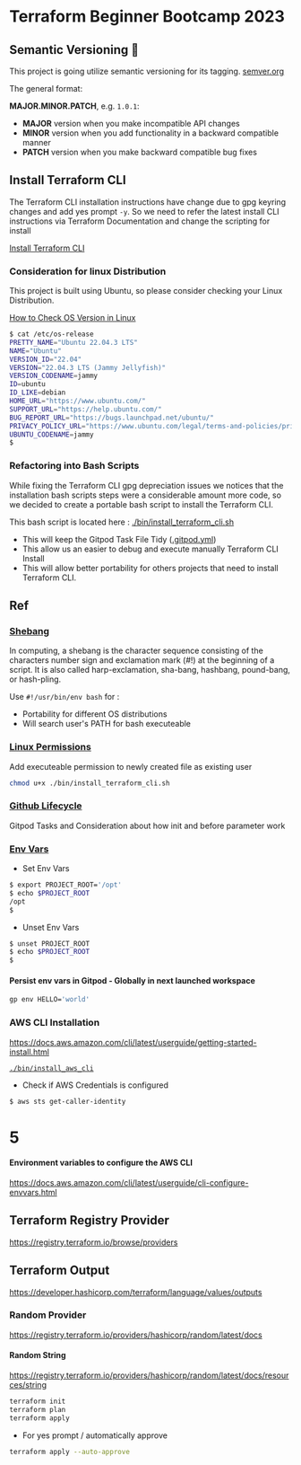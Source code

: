 # Terraform Beginner Bootcamp 2023

## Semantic Versioning :mage:

This project is going utilize semantic versioning for its tagging.
[semver.org](https://semver.org/) 

The general format: 

**MAJOR.MINOR.PATCH**, e.g. `1.0.1`:

- **MAJOR** version when you make incompatible API changes
- **MINOR** version when you add functionality in a backward compatible manner
- **PATCH** version when you make backward compatible bug fixes

## Install Terraform CLI

The Terraform CLI installation instructions have change due to gpg keyring changes and add yes prompt `-y`. So we need to refer the latest install CLI instructions via Terraform Documentation and change the scripting for install

[Install Terraform CLI](https://developer.hashicorp.com/terraform/tutorials/aws-get-started/install-cli)

### Consideration for linux Distribution

This project is built using Ubuntu, so please consider checking your Linux Distribution.

[How to Check OS Version in Linux](https://www.cyberciti.biz/faq/how-to-check-os-version-in-linux-command-line/)

```bash
$ cat /etc/os-release
PRETTY_NAME="Ubuntu 22.04.3 LTS"
NAME="Ubuntu"
VERSION_ID="22.04"
VERSION="22.04.3 LTS (Jammy Jellyfish)"
VERSION_CODENAME=jammy
ID=ubuntu
ID_LIKE=debian
HOME_URL="https://www.ubuntu.com/"
SUPPORT_URL="https://help.ubuntu.com/"
BUG_REPORT_URL="https://bugs.launchpad.net/ubuntu/"
PRIVACY_POLICY_URL="https://www.ubuntu.com/legal/terms-and-policies/privacy-policy"
UBUNTU_CODENAME=jammy
$ 
```

### Refactoring into Bash Scripts

While fixing the Terraform CLI gpg depreciation issues we notices that the installation bash scripts steps were a considerable amount more code, so we decided to create a portable bash script to install the Terraform CLI. 

This bash script is located here : [./bin/install_terraform_cli.sh](./bin/install_terraform_cli.sh)

- This will keep the Gitpod Task File Tidy ([.gitpod.yml](.gitpod.yml))
- This allow us an easier to debug and execute manually Terraform CLI Install
- This will allow better portability for others projects that need to install Terraform CLI. 

## Ref

### [Shebang](https://en.wikipedia.org/wiki/Shebang_(Unix))
In computing, a shebang is the character sequence consisting of the characters number sign and exclamation mark (#!) at the beginning of a script. It is also called  harp-exclamation, sha-bang, hashbang, pound-bang, or hash-pling.

Use `#!/usr/bin/env bash` for :
- Portability for different OS distributions
- Will search user's PATH for bash executeable
### [Linux Permissions](https://en.wikipedia.org/wiki/File-system_permissions)
Add executeable permission to newly created file as existing user
```bash
chmod u+x ./bin/install_terraform_cli.sh
```
### [Github Lifecycle](https://www.gitpod.io/docs/configure/workspaces/tasks)
Gitpod Tasks and Consideration about how init and before parameter work

### [Env Vars](https://www.cyberciti.biz/faq/set-environment-variable-linux/)

- Set Env Vars
```sh
$ export PROJECT_ROOT='/opt'
$ echo $PROJECT_ROOT
/opt
$
```
- Unset Env Vars
```sh
$ unset PROJECT_ROOT
$ echo $PROJECT_ROOT
$ 
```

#### Persist env vars in Gitpod - Globally in next launched workspace
```sh
gp env HELLO='world'
```

### AWS CLI Installation

https://docs.aws.amazon.com/cli/latest/userguide/getting-started-install.html

[`./bin/install_aws_cli`](./bin/install_aws_cli)

- Check if AWS Credentials is configured
```sh
$ aws sts get-caller-identity
```
# 5
#### Environment variables to configure the AWS CLI
https://docs.aws.amazon.com/cli/latest/userguide/cli-configure-envvars.html
## Terraform Registry Provider
https://registry.terraform.io/browse/providers
## Terraform Output
https://developer.hashicorp.com/terraform/language/values/outputs
### Random Provider
https://registry.terraform.io/providers/hashicorp/random/latest/docs
#### Random String
https://registry.terraform.io/providers/hashicorp/random/latest/docs/resources/string
```sh
terraform init
terraform plan
terraform apply
```
- For yes prompt / automatically approve
```sh
terraform apply --auto-approve
```